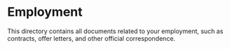 # Employment

This directory contains all documents related to your employment, such as contracts, offer letters, and other official correspondence.
